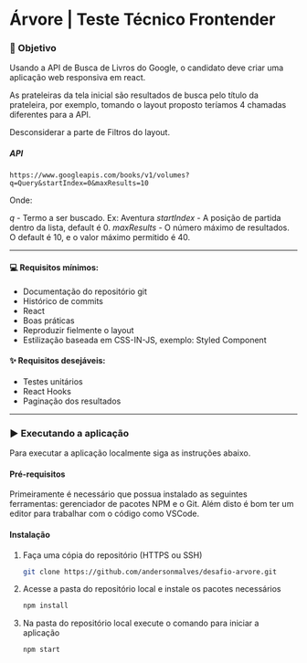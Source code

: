 # Árvore | Teste Técnico Frontender

### :notebook_with_decorative_cover: Objetivo

Usando a API de Busca de Livros do Google, o candidato deve criar uma aplicação web responsiva em react.

As prateleiras da tela inicial são resultados de busca pelo título da prateleira, por exemplo, tomando o layout proposto teríamos 4 chamadas diferentes para a API.

Desconsiderar a parte de Filtros do layout.

##### API 
```url
https://www.googleapis.com/books/v1/volumes?q=Query&startIndex=0&maxResults=10
```

Onde:

*q* - Termo a ser buscado. Ex: Aventura
*startIndex* - A posição de partida dentro da lista, default é 0.
*maxResults* - O número máximo de resultados. O default é 10, e o valor máximo permitido é 40.


---


#### :computer: Requisitos mínimos:

- Documentação do repositório git
- Histórico de commits
- React
- Boas práticas
- Reproduzir fielmente o layout
- Estilização baseada em CSS-IN-JS, exemplo: Styled Component


#### :sparkles: Requisitos desejáveis:

- Testes unitários
- React Hooks
- Paginação dos resultados

---

### :arrow_forward: Executando a aplicação

Para executar a aplicação localmente siga as instruções abaixo.

#### Pré-requisitos

Primeiramente é necessário que possua instalado as seguintes ferramentas: gerenciador de pacotes NPM e o Git.
Além disto é bom ter um editor para trabalhar com o código como VSCode.

#### Instalação

1. Faça uma cópia do repositório (HTTPS ou SSH)
   ```sh
   git clone https://github.com/andersonmalves/desafio-arvore.git
   ```

2. Acesse a pasta do repositório local e instale os pacotes necessários

   ```sh
   npm install
   ```

3. Na pasta do repositório local execute o comando para iniciar a aplicação

   ```sh
   npm start
   ```